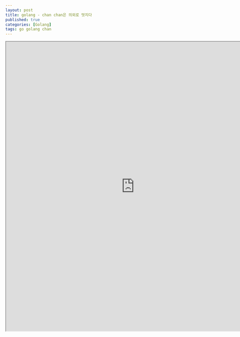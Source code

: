 ```yaml
---
layout: post
title: golang - chan chan은 의외로 멋지다
published: true
categories: [Golang]
tags: go golang chan
---
```

<iframe width="800" height="900" src="https://docs.google.com/document/d/e/2PACX-1vR74-3ztEU3M_uXwQnuMSsGrg04gIcA_jFz466Hq3eS1bArTRGah9k47MRoePawOMJKUw3pm3Lx31wj/pub?embedded=true"></iframe>    
  